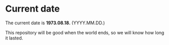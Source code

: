 # Current date

The current date is **1973.08.18.** (YYYY.MM.DD.)

This repository will be good when the world ends, so we will know how long it lasted.